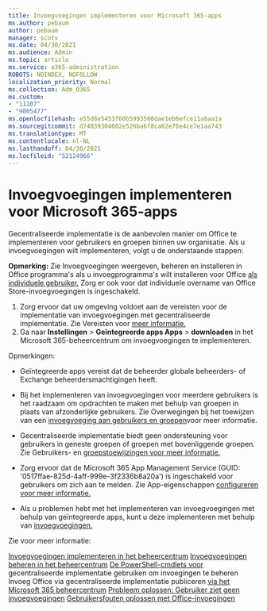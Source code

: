 ```yaml
---
title: Invoegvoegingen implementeren voor Microsoft 365-apps
ms.author: pebaum
author: pebaum
manager: scotv
ms.date: 04/30/2021
ms.audience: Admin
ms.topic: article
ms.service: o365-administration
ROBOTS: NOINDEX, NOFOLLOW
localization_priority: Normal
ms.collection: Adm_O365
ms.custom:
- "11107"
- "9005477"
ms.openlocfilehash: e55d8e5453f60b5993500dae1eb6efce11a8aa1a
ms.sourcegitcommit: d74039304002e526ba6f8ca02e76e4ce7e1aa743
ms.translationtype: MT
ms.contentlocale: nl-NL
ms.lasthandoff: 04/30/2021
ms.locfileid: "52124966"
---
```

# <a name="deploying-add-ins-for-microsoft-365-apps"></a>Invoegvoegingen implementeren voor Microsoft 365-apps

Gecentraliseerde implementatie is de aanbevolen manier om Office te implementeren voor gebruikers en groepen binnen uw organisatie. Als u invoegvoegingen wilt implementeren, volgt u de onderstaande stappen:

**Opmerking:** Zie Invoegvoegingen weergeven, beheren en installeren in Office programma's als u invoegprogramma's wilt installeren voor Office [als individuele gebruiker.](https://support.microsoft.com/topic/view-manage-and-install-add-ins-in-office-programs-16278816-1948-4028-91e5-76dca5380f8d) Zorg er ook voor dat individuele overname van Office Store-invoegvoegingen is ingeschakeld. 

1. Zorg ervoor dat uw omgeving voldoet aan de vereisten voor de implementatie van invoegvoegingen met gecentraliseerde implementatie. Zie Vereisten voor [meer informatie.](https://docs.microsoft.com/microsoft-365/admin/manage/centralized-deployment-of-add-ins?#requirements)
2. Ga naar **Instellingen**  >  **Geïntegreerde apps Apps**  >  **downloaden** in het Microsoft 365-beheercentrum om invoegvoegingen te implementeren. 

Opmerkingen: 

- Geïntegreerde apps vereist dat de beheerder globale beheerders- of Exchange beheerdersmachtigingen heeft.

- Bij het implementeren van invoegvoegingen voor meerdere gebruikers is het raadzaam om opdrachten te maken met behulp van groepen in plaats van afzonderlijke gebruikers. Zie Overwegingen bij het toewijzen van een [invoegvoeging aan gebruikers en groepen](https://docs.microsoft.com/microsoft-365/admin/manage/manage-deployment-of-add-ins?view=o365-worldwide#considerations-when-assigning-an-add-in-to-users-and-groups)voor meer informatie.

- Gecentraliseerde implementatie biedt geen ondersteuning voor gebruikers in geneste groepen of groepen met bovenliggende groepen. Zie Gebruikers- en [groepstoewijzingen voor meer informatie.](https://docs.microsoft.com/microsoft-365/admin/manage/centralized-deployment-of-add-ins?view=o365-worldwide#user-and-group-assignments)

- Zorg ervoor dat de Microsoft 365 App Management Service (GUID: '0517ffae-825d-4aff-999e-3f2336b8a20a') is ingeschakeld voor gebruikers om zich aan te melden. Zie App-eigenschappen [configureren voor meer informatie.](https://docs.microsoft.com/azure/active-directory/manage-apps/add-application-portal-configure#configure-app-properties)

- Als u problemen hebt met het implementeren van invoegvoegingen met behulp van geïntegreerde apps, kunt u deze implementeren met behulp van [invoegvoegingen.](https://admin.microsoft.com/AdminPortal/Home?#/Settings/AddIns)

Zie voor meer informatie:

[Invoegvoegingen implementeren in het beheercentrum](https://docs.microsoft.com/microsoft-365/admin/manage/manage-deployment-of-add-ins) 
 [Invoegvoegingen beheren in het beheercentrum](https://docs.microsoft.com/microsoft-365/admin/manage/manage-addins-in-the-admin-center) 
 [De PowerShell-cmdlets voor](https://docs.microsoft.com/microsoft-365/enterprise/use-the-centralized-deployment-powershell-cmdlets-to-manage-add-ins) gecentraliseerde implementatie gebruiken om invoegingen te beheren 
 Invoeg Office via gecentraliseerde implementatie publiceren [via het Microsoft 365 beheercentrum](https://docs.microsoft.com/office/dev/add-ins/publish/centralized-deployment#publish-an-office-add-in-via-centralized-deployment) 
 [Probleem oplossen: Gebruiker ziet geen invoegvoegingen](https://docs.microsoft.com/office365/troubleshoot/access-management/user-not-seeing-add-ins) 
 [Gebruikersfouten oplossen met Office-invoegingen](https://docs.microsoft.com/office/dev/add-ins/testing/testing-and-troubleshooting)